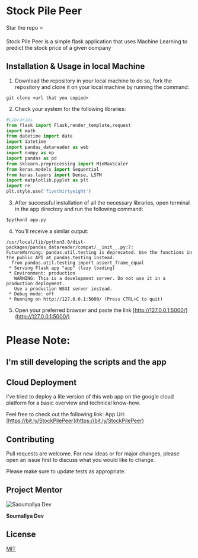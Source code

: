 # Stock Pile Peer

Star the repo :star:

Stock Pile Peer is a simple flask application that uses Machine Learning to predict the stock price of a given company

## Installation & Usage in local Machine

1. Download the repository in your local machine to do so, fork the repository and clone it on your local machine by running the command:
```
git clone <url that you copied>
```

2. Check your system for the following libraries:
```python
#Libraries
from flask import Flask,render_template,request
import math
from datetime import date
import datetime
import pandas_datareader as web
import numpy as np
import pandas as pd
from sklearn.preprocessing import MinMaxScaler
from keras.models import Sequential
from keras.layers import Dense, LSTM
import matplotlib.pyplot as plt
import re
plt.style.use('fivethirtyeight') 
```
3. After successful installation of all the necessary libraries, open terminal in the app directory and run the following command:
```python
$python3 app.py
```
4. You'll receive a similar output:
```
/usr/local/lib/python3.8/dist-packages/pandas_datareader/compat/__init__.py:7: 
FutureWarning: pandas.util.testing is deprecated. Use the functions in the public API at pandas.testing instead.
  from pandas.util.testing import assert_frame_equal
 * Serving Flask app "app" (lazy loading)
 * Environment: production
   WARNING: This is a development server. Do not use it in a production deployment.
   Use a production WSGI server instead.
 * Debug mode: off
 * Running on http://127.0.0.1:5000/ (Press CTRL+C to quit)
```
5. Open your preferred browser and paste the link [http://127.0.0.1:5000/](http://127.0.0.1:5000/)


# Please Note: 
 ## I'm still developing the scripts and the app

## Cloud Deployment

I've tried to deploy a lite version of this web app on the google cloud platform for a basic overview and technical know-how.

Feel free to check out the following link:
    App Url: [https://bit.ly/StockPilePeer](https://bit.ly/StockPilePeer)

## Contributing
Pull requests are welcome. For new ideas or for major changes, please open an issue first to discuss what you would like to change.

Please make sure to update tests as appropriate.

## Project Mentor 
![Saoumallya Dev](https://avatars2.githubusercontent.com/u/55331884?s=400&u=b5d129bb2393f5487c06d5e2b0ac1e7c48e43c25&v=4)

**Soumallya Dev** 

## License
[MIT](https://choosealicense.com/licenses/mit/)
